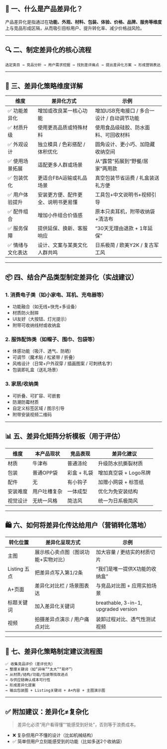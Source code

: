 ## 🧠 一、什么是产品差异化？

产品差异化是指通过在**功能、外观、材料、包装、体验、价格、品牌、服务等维度**上与竞品形成区隔，从而吸引目标用户、提升转化率、减少价格战风险。

---

## 🔍 二、制定差异化的核心流程

```
选定类目 → 竞品分析 → 用户需求挖掘 → 找到差评痛点 → 提出差异化方案 → 形成营销表达
```

---

## 🧩 三、差异化策略维度详解

| 维度        | 差异化方式              | 示例                         |
| --------- | ------------------ | -------------------------- |
| ✅ 功能差异化   | 增加或改良某一核心功能        | 增加USB充电接口 / 多合一设计 / 自动调节功能 |
| ✅ 材质升级    | 使用更高品质或特殊材料        | 使用食品级硅胶、防水面料、可回收材料         |
| ✅ 外观设计    | 独立模具 / 色彩搭配 / 体积优化 | 圆角设计、更小巧、加隐藏收纳空间           |
| ✅ 使用场景拓展  | 适配更多人群或场景          | 从“露营”拓展到“野餐/居家”两用款         |
| ✅ 包装优化    | 更适合FBA运输或礼品场景      | 真空包装节省运费 / 礼盒装送礼方便         |
| ✅ 用户体验提升  | 安装更方便、配件更全、说明书更易懂  | 工具包+中文说明书+视频引导             |
| ✅ 配件组合    | 增加小件组合价值感          | 原本只卖耳机，附带收纳袋+清洁布           |
| ✅ 服务保障    | 提供延保、换新、客服响应       | “30天无理由退款 + 1年延保”          |
| ✅ 情绪与文化表达 | 设计、文案与某类文化人群共鸣     | 日系极简 / 欧美Y2K / 复古军工风       |

---

## 📦 四、结合产品类型制定差异化（实战建议）

### 1. 消费电子类（如小家电、耳机、充电器等）

* 功能融合（如无线+快充+多设备）
* 材质防火耐摔
* UI友好（大按钮、灯光提示）
* 附带可收纳线材或收纳盒

### 2. 服饰配饰类（如帽子、围巾、包袋等）

* 体感功能（吸汗、透气、防晒）
* 可调节（魔术贴 / 松紧带 / 折叠）
* 风格设计（日常+户外双穿 / 插画图案 / 可刺绣名字）
* 包装即礼盒（送礼场景）

### 3. 家居/收纳类

* 可折叠、可扩容、可嵌套
* 防潮防霉材质
* 自定义标签区域 / 图示引导
* 附带安装视频二维码

---

## 📊 五、差异化矩阵分析模板（用于评估）

| 维度   | 本产品现状  | 竞品表现    | 差异化建议          |
| ---- | ------ | ------- | -------------- |
| 材质   | 牛津布    | 普通涤纶    | 升级防水抗撕裂材质      |
| 包装   | 普通OPP袋 | 彩盒 + 礼袋 | 增加真空袋 + Logo吊牌 |
| 配件   | 无      | 有小钩子    | 加赠小网袋 + 标签纸    |
| 安装难度 | 用户吐槽复杂 | 一体成型    | 优化为免安装结构       |
| 视觉设计 | 无统一风格  | 简洁风     | 统一为日系极简风       |

---

## 🛍 六、如何将差异化传达给用户（营销转化落地）

| 转化位置       | 差异化呈现方式            | 示例                                   |
| ---------- | ------------------ | ------------------------------------ |
| 主图         | 展示核心卖点图（图说功能+实物对比） | 加大容量 / 更结实的材质切片                      |
| Listing 五点 | 把差异点写入第1/2条        | “我们是唯一提供X功能的收纳盒”                     |
| A+页面       | 差异化对比栏 / 场景图表达     | 与竞品对比图 + 应用实拍场景                      |
| 标题关键词      | 加入差异化关键词           | breathable, 3-in-1, upgraded version |
| 视频         | 拍摄差异点演示 / 用户痛点对比   | 装卸过程对比、透气性测试视频                       |

---

## 🧠 七、差异化策略制定建议流程图

```
✅ 收集竞品评价（差评优先）
→ 整理关键词（如“异味”“太大”“易坏”）
→ 从材质/结构/功能/包装等找改进点
→ 与供应链确认成本可行性
→ 形成差异化提案
→ 输出包装图 + Listing关键词 + A+内容 + 主图演示图
```

---

## ✅ 附加建议：差异化≠复杂化

> 差异化必须“用户看得懂”“能感受到好处”，否则等于浪费成本。

* ❌ 复杂但用户不懂的设计（比如机械结构）
* ✅ 简单但用户立刻能感受到的功能（比如多送2个收纳袋）

